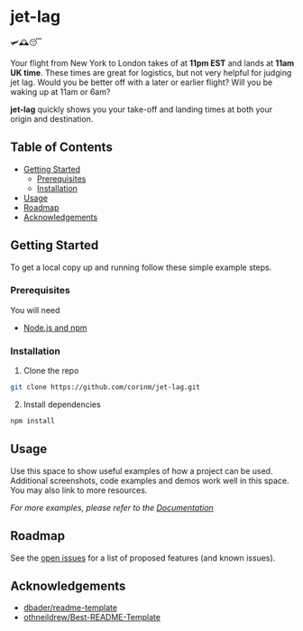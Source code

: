 # jet-lag

🛩🕰😴

Your flight from New York to London takes of at **11pm EST** and lands at **11am UK time**. These times are great for logistics, but not very helpful for judging jet lag. Would you be better off with a later or earlier flight? Will you be waking up at 11am or 6am?

**jet-lag** quickly shows you your take-off and landing times at both your origin and destination.

## Table of Contents

- [Getting Started](#getting-started)
  - [Prerequisites](#prerequisites)
  - [Installation](#installation)
- [Usage](#usage)
- [Roadmap](#roadmap)
- [Acknowledgements](#acknowledgements)

## Getting Started

To get a local copy up and running follow these simple example steps.

### Prerequisites

You will need

- [Node.js and npm](https://nodejs.org/en/download/)

### Installation

<!-- 1. Get a free API Key at [https://example.com](https://example.com) -->

1. Clone the repo

```sh
git clone https://github.com/corinm/jet-lag.git
```

2. Install dependencies

```sh
npm install
```

<!-- 4. Enter your API key in `config.js`

```JS
const API_KEY = 'ENTER YOUR API';
``` -->

## Usage

Use this space to show useful examples of how a project can be used. Additional screenshots, code examples and demos work well in this space. You may also link to more resources.

_For more examples, please refer to the [Documentation](https://example.com)_

## Roadmap

See the [open issues](https://github.com/corinm/jet-lag/issues) for a list of proposed features (and known issues).

## Acknowledgements

- [dbader/readme-template](https://github.com/dbader/readme-template)
- [othneildrew/Best-README-Template](https://github.com/othneildrew/Best-README-Template)
